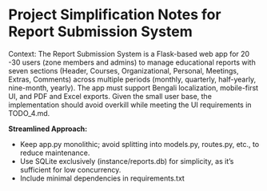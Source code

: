 # Project Simplification Notes for Report Submission System

Context: The Report Submission System is a Flask-based web app for 20 -30 users (zone members and admins) to manage educational reports with seven sections (Header, Courses, Organizational, Personal, Meetings, Extras, Comments) across multiple periods (monthly, quarterly, half-yearly, nine-month, yearly). The app must support Bengali localization, mobile-first UI, and PDF and Excel exports. Given the small user base, the implementation should avoid overkill while meeting the UI requirements in TODO_4.md.

**Streamlined Approach:**
  - Keep app.py monolithic; avoid splitting into models.py, routes.py, etc., to reduce maintenance.
  - Use SQLite exclusively (instance/reports.db) for simplicity, as it’s sufficient for low concurrency.
  - Include minimal dependencies in requirements.txt

